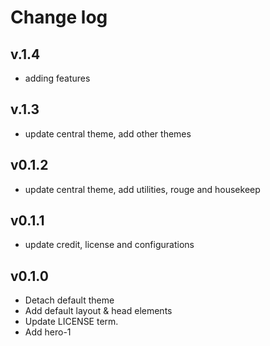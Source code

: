 <!-- central -->

# Change log

## v.1.4
- adding features

## v.1.3
- update central theme, add other themes

## v0.1.2
- update central theme, add utilities, rouge and housekeep

## v0.1.1
- update credit, license and configurations

## v0.1.0
- Detach default theme
- Add default layout & head elements
- Update LICENSE term.
- Add hero-1
